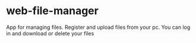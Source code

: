 # web-file-manager
App for managing files. Register and upload files from your pc. You can log in and download or delete your files
